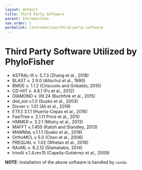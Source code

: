 ```yaml
---
layout: default
title: Third Party Software
parent: Introduction
nav_order: 1
permalink: /introduction/third-party-software
---
```


# Third Party Software Utilized by PhyloFisher

- ASTRAL-III v. 5.7.3 (Zhang et al., 2018)
- BLAST v. 2.9.0 (Altschul et al., 1990)
- BMGE v. 1.1.2 (Criscuolo and Gribaldo, 2010)
- CD-HIT v. 4.8.1 (Fu et al., 2012)
- DIAMOND v. 09.24 (Buchfink et al., 2015)
- dist_est v.1.0 (Susko et al., 2003)
- Divver v. 1.01 (Ali et al., 2019)
- ETE3 3.1.1 (Huerta-Cepas et al., 2016)
- FastTree v. 2.1.11 Price et al., 2010
- HMMER v. 3.2.1 (Mistry et al., 2013)
- MAFFT v.7.455 (Katoh and Standley, 2013)
- MAMMaL v.1.1.1 (Susko et al., 2018)
- OrthoMCL v 5.0 (Chen et al., 2006)
- PREQUAL v. 1.02 (Whelan et al., 2018)
- RAxML v. 8.2.12 (Stamatakis, 2014)
- trimAl v.1.4.rev15 (Capella-Gutiérrez et al., 2009)

**NOTE:** Installation of the above software is handled by `conda`.